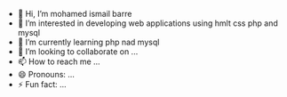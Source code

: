 - 👋 Hi, I’m mohamed ismail barre
- 👀 I’m interested in developing web applications using hmlt css  php and mysql
- 🌱 I’m currently learning php nad mysql
- 💞️ I’m looking to collaborate on ...
- 📫 How to reach me ...
- 😄 Pronouns: ...
- ⚡ Fun fact: ...

<!---
isamil24/isamil24 is a ✨ special ✨ repository because its `README.md` (this file) appears on your GitHub profile.
You can click the Preview link to take a look at your changes.
--->
